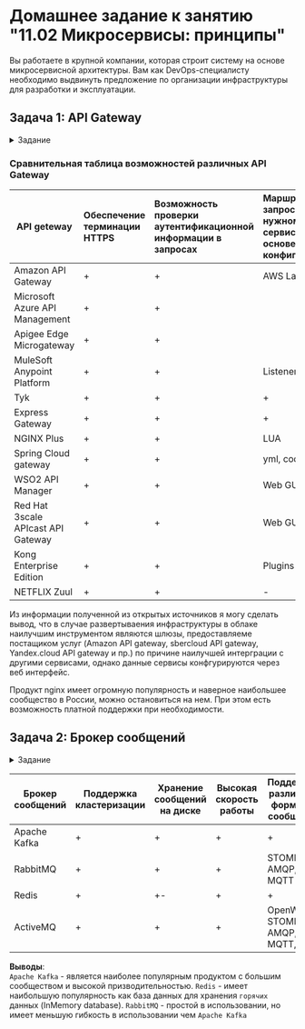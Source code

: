 # Домашнее задание к занятию "11.02 Микросервисы: принципы"

Вы работаете в крупной компании, которая строит систему на основе микросервисной архитектуры.
Вам как DevOps-специалисту необходимо выдвинуть предложение по организации инфраструктуры для разработки и эксплуатации.

## Задача 1: API Gateway 

<details>
<summary>Задание</summary>

Предложите решение для обеспечения реализации API Gateway. Составьте сравнительную таблицу возможностей различных программных решений. На основе таблицы сделайте выбор решения.

Решение должно соответствовать следующим требованиям:
- маршрутизация запросов к нужному сервису на основе конфигурации,
- возможность проверки аутентификационной информации в запросах,
- обеспечение терминации HTTPS.
</details>

### Сравнительная таблица возможностей различных API Gateway

| API geteway | Обеспечение терминации HTTPS | Возможность проверки аутентификационной информации в запросах | Маршрутизация запросов к нужному сервису на основе конфигурации | Интеграция с облаком |
| ------------- |:-------------|:-----|:---|:---|
| Amazon API Gateway |+|+|AWS Lambda|AWS|
| Microsoft Azure API Management |+|+||+|
| Apigee Edge Microgateway |+|+||Any|
| MuleSoft Anypoint Platform |+|+|Listener |+|
| Tyk |+|+|+|+|
| Express Gateway |+|+|+||
| NGINX Plus |+|+|LUA|Any|
| Spring Cloud gateway |+|+|yml, code|Any|
| WSO2 API Manager |+|+|Web GUI/ CLI|Any|
| Red Hat 3scale APIcast API Gateway |+|+|Web GUI|Any|
| Kong Enterprise Edition |+|+|Plugins|Any|
| NETFLIX Zuul |+|+|-|Any|

Из информации полученной из открытых источников я могу сделать вывод, что в случае развертываения инфраструктуры в облаке наилучшим инструментом являются шлюзы, предоставляеме постащиком услуг (Amazon API gateway, sbercloud API gateway, Yandex.cloud API gateway и пр.) по причине наилучшей интерграции с другими сервисами, однако данные сервисы конфгурируются через веб интерфейс.

Продукт nginx имеет огромную популярность и наверное наибольшее сообщество в России, можно остановиться на нем. При этом есть возможность платной поддержки при необходимости.

## Задача 2: Брокер сообщений

<details>
<summary>Задание</summary>

Составьте таблицу возможностей различных брокеров сообщений. На основе таблицы сделайте обоснованный выбор решения.

Решение должно соответствовать следующим требованиям:
- поддержка кластеризации для обеспечения надёжности,
- хранение сообщений на диске в процессе доставки,
- высокая скорость работы,
- поддержка различных форматов сообщений,
- разделение прав доступа к различным потокам сообщений,
- простота эксплуатации.
</details>

| Брокер сообщений | Поддержка кластеризации | Хранение сообщений на диске | Высокая скорость работы | Поддержка различных форматов сообщений | Разделение прав доступа | Простота эксплуатации |
| --- | --- | --- | --- | --- | --- | --- |
| Apache Kafka | + | + | + | + | + | +- |
| RabbitMQ | + | + | + | STOMP, AMQP, MQTT | + | + |
| Redis | + | +- | + | + | + | + |
| ActiveMQ | + | + | + | OpenWire, STOMP, AMQP, MQTT, JMS | + | + |

**Выводы**:  
`Apache Kafka` - является наиболее популярным продуктом с большим сообществом и высокой призводительностью. `Redis` - имеет наибольшую популярность как база данных для хранения `горячих` данных (InMemory database). `RabbitMQ` - простой в использовании, но имеет меньшую гибкость в использовании чем `Apache Kafka`

<!---
## Задача 3: API Gateway * (необязательная)

<details>
<summary>Задание</summary>

### Есть три сервиса:

**minio**
- хранит загруженные файлы в бакете images,
- S3 протокол,

**uploader**
- принимает файл, если картинка сжимает и загружает его в minio,
- POST /v1/upload,

**security**
- регистрация пользователя POST /v1/user,
- получение информации о пользователе GET /v1/user,
- логин пользователя POST /v1/token,
- проверка токена GET /v1/token/validation.

### Необходимо воспользоваться любым балансировщиком и сделать API Gateway:

**POST /v1/register**
1. Анонимный доступ.
2. Запрос направляется в сервис security POST /v1/user.

**POST /v1/token**
1. Анонимный доступ.
2. Запрос направляется в сервис security POST /v1/token.

**GET /v1/user**
1. Проверка токена. Токен ожидается в заголовке Authorization. Токен проверяется через вызов сервиса security GET /v1/token/validation/.
2. Запрос направляется в сервис security GET /v1/user.

**POST /v1/upload**
1. Проверка токена. Токен ожидается в заголовке Authorization. Токен проверяется через вызов сервиса security GET /v1/token/validation/.
2. Запрос направляется в сервис uploader POST /v1/upload.

**GET /v1/user/{image}**
1. Проверка токена. Токен ожидается в заголовке Authorization. Токен проверяется через вызов сервиса security GET /v1/token/validation/.
2. Запрос направляется в сервис minio GET /images/{image}.

### Ожидаемый результат

Результатом выполнения задачи должен быть docker compose файл, запустив который можно локально выполнить следующие команды с успешным результатом.
Предполагается, что для реализации API Gateway будет написан конфиг для NGinx или другого балансировщика нагрузки, который будет запущен как сервис через docker-compose и будет обеспечивать балансировку и проверку аутентификации входящих запросов.
Авторизация
curl -X POST -H 'Content-Type: application/json' -d '{"login":"bob", "password":"qwe123"}' http://localhost/token

**Загрузка файла**

curl -X POST -H 'Authorization: Bearer eyJ0eXAiOiJKV1QiLCJhbGciOiJIUzI1NiJ9.eyJzdWIiOiJib2IifQ.hiMVLmssoTsy1MqbmIoviDeFPvo-nCd92d4UFiN2O2I' -H 'Content-Type: octet/stream' --data-binary @yourfilename.jpg http://localhost/upload

**Получение файла**
curl -X GET http://localhost/images/4e6df220-295e-4231-82bc-45e4b1484430.jpg

---

#### [Дополнительные материалы: как запускать, как тестировать, как проверить](https://github.com/netology-code/devkub-homeworks/tree/main/11-microservices-02-principles)

</details>
--->

